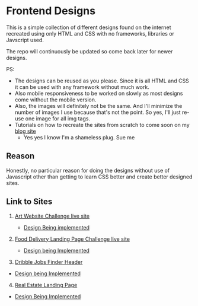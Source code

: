 # Frontend Designs

This is a simple collection of different designs found on the internet recreated using only HTML and CSS with no frameworks, libraries or Javscript used.

The repo will continuously be updated so come back later for newer designs.

PS:
- The designs can be reused as you please. Since it is all HTML and CSS it can be used with any framework without much work.
- Also mobile responsiveness to be worked on slowly as most designs come without the mobile version.
- Also, the images will definitely not be the same. And I'll minimize the number of images I use because that's not the point. So yes, I'll just re-use one image for all img tags.
- Tutorials on how to recreate the sites from scratch to come soon on my [blog site](https://wesleyblog.netlify.app/)
  - Yes yes I know I'm a shameless plug. Sue me

## Reason

Honestly, no particular reason for doing the designs without use of Javascript other than getting to learn CSS better and create better designed sites.

## Link to Sites
1. [Art Website Challenge live site](https://frontend-designs-1.netlify.app)
    - [Design Being implemented](https://www.behance.net/gallery/110271195/Art-Agency-Website)
  
2. [Food Delivery Landing Page Challenge live site](https://frontend-designs-2.netlify.app)
    - [Design being Implemented](https://www.behance.net/gallery/107808949/Food-Delivery-Landing-page)

3. [Dribble Jobs Finder Header](https://frontend-designs-3.netlify.app)
  - [Design being Implemented](https://dribbble.com/shots/15166906-Jobs-Finder)
4. [Real Estate Landing Page](https://frontend-designs-4.netlify.app)
  - [Design Being Implemented](https://www.behance.net/gallery/109518715/Real-Estate-Landing-Page)